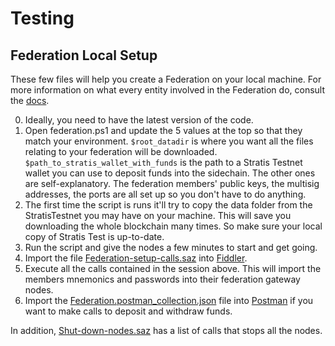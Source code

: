 
Testing
===============


Federation Local Setup
-----------

These few files will help you create a Federation on your local machine.
For more information on what every entity involved in the Federation do, consult the [docs]().

0. Ideally, you need to have the latest version of the code.
1. Open federation.ps1 and update the 5 values at the top so that they match your environment.
  `$root_datadir` is where you want all the files relating to your federation will be downloaded.
  `$path_to_stratis_wallet_with_funds` is the path to a Stratis Testnet wallet you can use to deposit funds into the sidechain.
  The other ones are self-explanatory.
  The federation members' public keys, the multisig addresses, the ports are all set up so you don't have to do anything.
2. The first time the script is runs it'll try to copy the data folder from the StratisTestnet you may have on your machine.  This will save you downloading the whole blockchain many times.  So make sure your local copy of Stratis Test is up-to-date.
3. Run the script and give the nodes a few minutes to start and get going.
4. Import the file [Federation-setup-calls.saz](Federation-setup-calls.saz) into [Fiddler](https://www.telerik.com/fiddler).
5. Execute all the calls contained in the session above.  This will import the members mnemonics and passwords into their federation gateway nodes.
6. Import the [Federation.postman_collection.json](Federation.postman_collection.json) file into [Postman](https://www.getpostman.com/) if you want to make calls to deposit and withdraw funds.

In addition, [Shut-down-nodes.saz](Shut-down-nodes.saz) has a list of calls that stops all the nodes.

